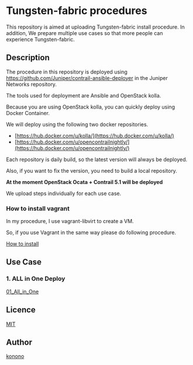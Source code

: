 Tungsten-fabric procedures
====

This repository is aimed at uploading Tungsten-fabric install procedure.
In addition, We prepare multiple use cases so that more people can experience Tungsten-fabric.

## Description

The procedure in this repository is deployed using https://github.com/Juniper/contrail-ansible-deployer in the Juniper Networks repository.

The tools used for deployment are Ansible and OpenStack kolla.

Because you are using OpenStack kolla, you can quickly deploy using Docker Container.

We will deploy using the following two docker repositories.
   - [https://hub.docker.com/u/kolla/](https://hub.docker.com/u/kolla/) 
   - [https://hub.docker.com/u/opencontrailnightly/](https://hub.docker.com/u/opencontrailnightly/)

Each repository is daily build, so the latest version will always be deployed.

Also, if you want to fix the version, you need to build a local repository.

**At the moment OpenStack Ocata + Contrail 5.1 will be deployed**

We upload steps individually for each use case.

### How to install vagrant

In my procedure, I use vagrant-libvirt to create a VM.

So, if you use Vagrant in the same way please do following procedure.

[How to install](https://github.com/konono/tungsten-fabric-procedures/blob/master/vagrant/01_install_vagrant-libvirt.md)

## Use Case
### 1. ALL in One Deploy
[01_All_in_One](https://github.com/konono/tungsten-fabric-procedures/blob/master/01_All_in_One.md)

## Licence

[MIT](https://github.com/tcnksm/tool/blob/master/LICENCE)

## Author

[konono](https://github.com/konono)

